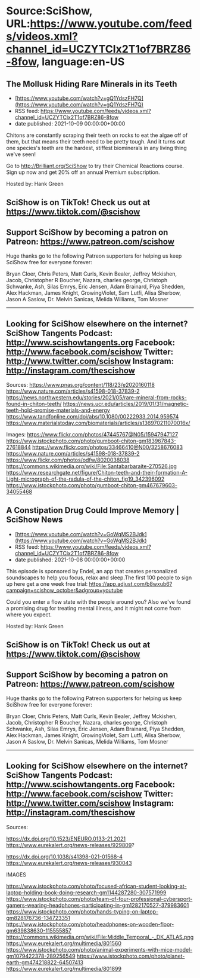 # Source:SciShow, URL:https://www.youtube.com/feeds/videos.xml?channel_id=UCZYTClx2T1of7BRZ86-8fow, language:en-US

## The Mollusk Hiding Rare Minerals in its Teeth
 - [https://www.youtube.com/watch?v=gQ1YdszFH7Q](https://www.youtube.com/watch?v=gQ1YdszFH7Q)
 - RSS feed: https://www.youtube.com/feeds/videos.xml?channel_id=UCZYTClx2T1of7BRZ86-8fow
 - date published: 2021-10-09 00:00:00+00:00

Chitons are constantly scraping their teeth on rocks to eat the algae off of them, but that means their teeth need to be pretty tough. And it turns out one species's teeth are the hardest, stiffest biominerals in any living thing we've seen!

Go to http://Brilliant.org/SciShow to try their Chemical Reactions course. Sign up now and get 20% off an annual Premium subscription.

Hosted by: Hank Green

SciShow is on TikTok!  Check us out at https://www.tiktok.com/@scishow 
----------
Support SciShow by becoming a patron on Patreon: https://www.patreon.com/scishow
----------
Huge thanks go to the following Patreon supporters for helping us keep SciShow free for everyone forever:

Bryan Cloer, Chris Peters, Matt Curls, Kevin Bealer, Jeffrey Mckishen, Jacob, Christopher R Boucher, Nazara, charles george, Christoph Schwanke, Ash, Silas Emrys, Eric Jensen, Adam Brainard, Piya Shedden, Alex Hackman, James Knight, GrowingViolet, Sam Lutfi, Alisa Sherbow, Jason A Saslow, Dr. Melvin Sanicas, Melida Williams, Tom Mosner

----------
Looking for SciShow elsewhere on the internet?
SciShow Tangents Podcast: http://www.scishowtangents.org
Facebook: http://www.facebook.com/scishow
Twitter: http://www.twitter.com/scishow
Instagram: http://instagram.com/thescishow
----------
Sources:
https://www.pnas.org/content/118/23/e2020160118
https://www.nature.com/articles/s41598-018-37839-2
https://news.northwestern.edu/stories/2021/05/rare-mineral-from-rocks-found-in-chiton-teeth/
https://news.ucr.edu/articles/2019/01/31/magnetic-teeth-hold-promise-materials-and-energy
https://www.tandfonline.com/doi/abs/10.1080/00222933.2014.959574
https://www.materialstoday.com/biomaterials/articles/s136970211070016x/

Images:
https://www.flickr.com/photos/47445767@N05/15947947127
https://www.istockphoto.com/photo/gumboot-chiton-gm183967843-27618844
https://www.flickr.com/photos/33466410@N00/3258676083
https://www.nature.com/articles/s41598-018-37839-2
https://www.flickr.com/photos/odfw/8020038038
https://commons.wikimedia.org/wiki/File:Santabarbaraite-270526.jpg
https://www.researchgate.net/figure/Chiton-teeth-and-their-formation-A-Light-micrograph-of-the-radula-of-the-chiton_fig19_342396092
https://www.istockphoto.com/photo/gumboot-chiton-gm467679603-34055468

## A Constipation Drug Could Improve Memory | SciShow News
 - [https://www.youtube.com/watch?v=GoWqMS2BJdk](https://www.youtube.com/watch?v=GoWqMS2BJdk)
 - RSS feed: https://www.youtube.com/feeds/videos.xml?channel_id=UCZYTClx2T1of7BRZ86-8fow
 - date published: 2021-10-08 00:00:00+00:00

This episode is sponsored by Endel, an app that creates personalized soundscapes to help you focus, relax and sleep.The first 100 people to sign up here get a one week free trial:  https://app.adjust.com/b8wxub6?campaign=scishow_october&adgroup=youtube

Could you enter a flow state with the people around you? Also we've found a promising drug for treating mental illness, and it might not come from where you expect.

Hosted by: Hank Green

SciShow is on TikTok!  Check us out at https://www.tiktok.com/@scishow 
----------
Support SciShow by becoming a patron on Patreon: https://www.patreon.com/scishow
----------
Huge thanks go to the following Patreon supporters for helping us keep SciShow free for everyone forever:

Bryan Cloer, Chris Peters, Matt Curls, Kevin Bealer, Jeffrey Mckishen, Jacob, Christopher R Boucher, Nazara, charles george, Christoph Schwanke, Ash, Silas Emrys, Eric Jensen, Adam Brainard, Piya Shedden, Alex Hackman, James Knight, GrowingViolet, Sam Lutfi, Alisa Sherbow, Jason A Saslow, Dr. Melvin Sanicas, Melida Williams, Tom Mosner

----------
Looking for SciShow elsewhere on the internet?
SciShow Tangents Podcast: http://www.scishowtangents.org
Facebook: http://www.facebook.com/scishow
Twitter: http://www.twitter.com/scishow
Instagram: http://instagram.com/thescishow
----------
Sources:

https://dx.doi.org/10.1523/ENEURO.0133-21.2021
https://www.eurekalert.org/news-releases/929809?

https://dx.doi.org/10.1038/s41398-021-01568-4
https://www.eurekalert.org/news-releases/930043

IMAGES

https://www.istockphoto.com/photo/focused-african-student-looking-at-laptop-holding-book-doing-research-gm1144287280-307571999
https://www.istockphoto.com/photo/team-of-four-professional-cybersport-gamers-wearing-headphones-participating-in-gm1282170527-379983601
https://www.istockphoto.com/photo/hands-typing-on-laptop-gm828176736-134723351
https://www.istockphoto.com/photo/headphones-on-wooden-floor-gm639838630-115555857
https://commons.wikimedia.org/wiki/File:Middle_Temporal_-_DK_ATLAS.png
https://www.eurekalert.org/multimedia/801560
https://www.istockphoto.com/photo/animal-experiments-with-mice-model-gm1079422378-289256549
https://www.istockphoto.com/photo/planet-earth-gm474218822-64507413
https://www.eurekalert.org/multimedia/801899


